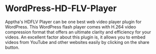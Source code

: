 # WordPress-HD-FLV-Player
Apptha's HDFLV Player can be one best web video player plugin for WordPress. This WordPress flash player comes with H.264 video compression format that offers an ultimate clarity and efficiency for your videos. An excellent factor about this plugin is, it allows you to embed videos from YouTube and other websites easily by clicking on the share button. 

